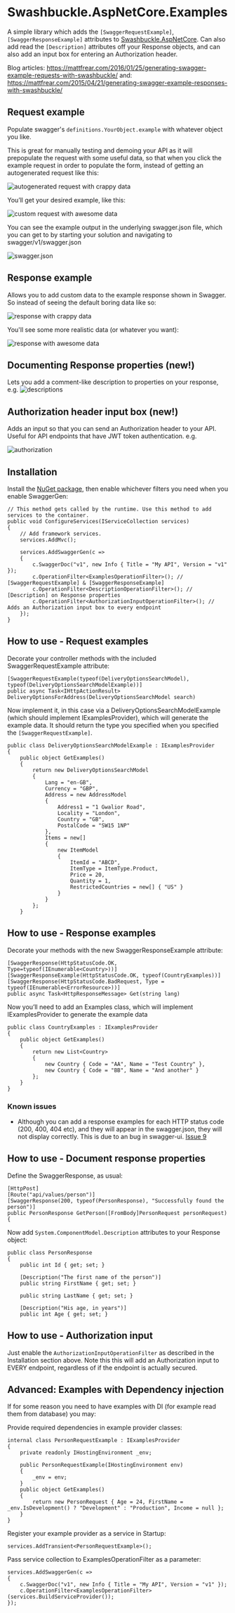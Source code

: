 # Swashbuckle.AspNetCore.Examples
A simple library which adds the `[SwaggerRequestExample]`, `[SwaggerResponseExample]` attributes to [Swashbuckle.AspNetCore](https://github.com/domaindrivendev/Swashbuckle.AspNetCore). Can also add read the `[Description]` attributes off your Response objects, and can also add an input box for entering an Authorization header.

Blog articles: https://mattfrear.com/2016/01/25/generating-swagger-example-requests-with-swashbuckle/
and: https://mattfrear.com/2015/04/21/generating-swagger-example-responses-with-swashbuckle/

## Request example

Populate swagger's `definitions.YourObject.example` with whatever object you like.

This is great for manually testing and demoing your API as it will prepopulate the request with some useful data, so that 
when you click the example request in order to populate the form, instead of getting an autogenerated request like this:

![autogenerated request with crappy data](https://mattfrear.files.wordpress.com/2016/01/untitled.png?w=700)

You’ll get your desired example, like this:

![custom request with awesome data](https://mattfrear.files.wordpress.com/2016/01/capture2.jpg?w=700)

You can see the example output in the underlying swagger.json file, which you can get to by starting your solution and 
navigating to swagger/v1/swagger.json

![swagger.json](https://mattfrear.files.wordpress.com/2016/01/capture.jpg)

## Response example

Allows you to add custom data to the example response shown in Swagger. So instead of seeing the default boring data like so:

![response with crappy data](https://mattfrear.files.wordpress.com/2015/04/response-old.png)

You'll see some more realistic data (or whatever you want):

![response with awesome data](https://mattfrear.files.wordpress.com/2015/04/response-new.png?w=700&h=358)

## Documenting Response properties (new!)

Lets you add a comment-like description to properties on your response, e.g.
![descriptions](https://mattfrear.files.wordpress.com/2017/09/descriptions.jpg)

## Authorization header input box (new!)

Adds an input so that you can send an Authorization header to your API. Useful for API endpoints that have JWT token
authentication. e.g.

![authorization](https://mattfrear.files.wordpress.com/2017/09/authorization.jpg)

## Installation
Install the [NuGet package](https://www.nuget.org/packages/Swashbuckle.AspNetCore.Examples/), then enable whichever filters 
you need when you enable SwaggerGen:

```
// This method gets called by the runtime. Use this method to add services to the container.
public void ConfigureServices(IServiceCollection services)
{
    // Add framework services.
    services.AddMvc();

    services.AddSwaggerGen(c =>
    {
        c.SwaggerDoc("v1", new Info { Title = "My API", Version = "v1" });
        c.OperationFilter<ExamplesOperationFilter>(); // [SwaggerRequestExample] & [SwaggerResponseExample]
        c.OperationFilter<DescriptionOperationFilter>(); // [Description] on Response properties
        c.OperationFilter<AuthorizationInputOperationFilter>(); // Adds an Authorization input box to every endpoint
    });
}
```

## How to use - Request examples

Decorate your controller methods with the included SwaggerRequestExample attribute:

```
[SwaggerRequestExample(typeof(DeliveryOptionsSearchModel), typeof(DeliveryOptionsSearchModelExample))]
public async Task<IHttpActionResult> DeliveryOptionsForAddress(DeliveryOptionsSearchModel search)
```

Now implement it, in this case via a DeliveryOptionsSearchModelExample (which should implement IExamplesProvider), 
which will generate the example data. It should return the type you specified when you specified the `[SwaggerRequestExample]`.
	
```
public class DeliveryOptionsSearchModelExample : IExamplesProvider
{
    public object GetExamples()
    {
        return new DeliveryOptionsSearchModel
        {
            Lang = "en-GB",
            Currency = "GBP",
            Address = new AddressModel
            {
                Address1 = "1 Gwalior Road",
                Locality = "London",
                Country = "GB",
                PostalCode = "SW15 1NP"
            },
            Items = new[]
            {
                new ItemModel
                {
                    ItemId = "ABCD",
                    ItemType = ItemType.Product,
                    Price = 20,
                    Quantity = 1,
                    RestrictedCountries = new[] { "US" }
                }
            }
        };
    }
```

## How to use - Response examples

Decorate your methods with the new SwaggerResponseExample attribute:
```
[SwaggerResponse(HttpStatusCode.OK, Type=typeof(IEnumerable<Country>))]
[SwaggerResponseExample(HttpStatusCode.OK, typeof(CountryExamples))]
[SwaggerResponse(HttpStatusCode.BadRequest, Type = typeof(IEnumerable<ErrorResource>))]
public async Task<HttpResponseMessage> Get(string lang)
```

Now you’ll need to add an Examples class, which will implement IExamplesProvider to generate the example data

```	
public class CountryExamples : IExamplesProvider
{
    public object GetExamples()
    {
        return new List<Country>
        {
            new Country { Code = "AA", Name = "Test Country" },
            new Country { Code = "BB", Name = "And another" }
        };
    }
}
```
### Known issues
- Although you can add a response examples for each HTTP status code (200, 400, 404 etc), and they will appear in the
swagger.json, they will not display correctly. This is due to an bug in swagger-ui. [Issue 9](https://github.com/mattfrear/Swashbuckle.AspNetCore.Examples/issues/9)

## How to use - Document response properties
Define the SwaggerResponse, as usual:
```
[HttpPost]
[Route("api/values/person")]
[SwaggerResponse(200, typeof(PersonResponse), "Successfully found the person")]
public PersonResponse GetPerson([FromBody]PersonRequest personRequest)
{
```
Now add `System.ComponentModel.Description` attributes to your Response object:
```
public class PersonResponse
{
	public int Id { get; set; }

	[Description("The first name of the person")]
	public string FirstName { get; set; }

	public string LastName { get; set; }

	[Description("His age, in years")]
	public int Age { get; set; }
```

## How to use - Authorization input

Just enable the `AuthorizationInputOperationFilter` as described in the Installation section above. Note this this will add an
Authorization input to EVERY endpoint, regardless of if the endpoint is actually secured.

## Advanced: Examples with Dependency injection

If for some reason you need to have examples with DI (for example read them from database) you may:

Provide required dependencies in example provider classes:

```
internal class PersonRequestExample : IExamplesProvider
{
	private readonly IHostingEnvironment _env;

	public PersonRequestExample(IHostingEnvironment env)
	{
		_env = env;
	}
	public object GetExamples()
	{
		return new PersonRequest { Age = 24, FirstName = _env.IsDevelopment() ? "Development" : "Production", Income = null };
	}
}
```

Register your example provider as a service in Startup:

```
services.AddTransient<PersonRequestExample>();
```

Pass service collection to ExamplesOperationFilter as a parameter:

```
services.AddSwaggerGen(c =>
{
	c.SwaggerDoc("v1", new Info { Title = "My API", Version = "v1" });
	c.OperationFilter<ExamplesOperationFilter>(services.BuildServiceProvider());
});
```
